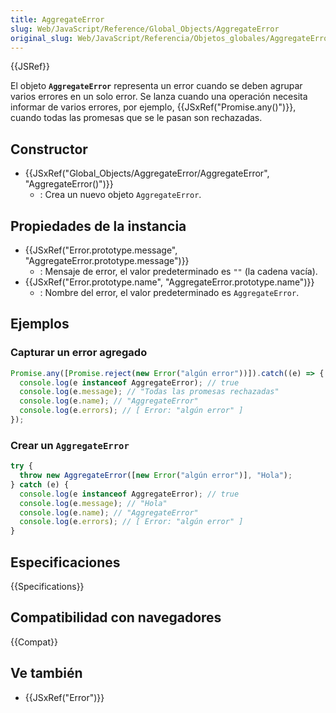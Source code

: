 ```yaml
---
title: AggregateError
slug: Web/JavaScript/Reference/Global_Objects/AggregateError
original_slug: Web/JavaScript/Referencia/Objetos_globales/AggregateError
---
```


{{JSRef}}

El objeto **`AggregateError`** representa un error cuando se deben agrupar varios errores en un solo error. Se lanza cuando una operación necesita informar de varios errores, por ejemplo, {{JSxRef("Promise.any()")}}, cuando todas las promesas que se le pasan son rechazadas.

## Constructor

- {{JSxRef("Global_Objects/AggregateError/AggregateError", "AggregateError()")}}
  - : Crea un nuevo objeto `AggregateError`.

## Propiedades de la instancia

- {{JSxRef("Error.prototype.message", "AggregateError.prototype.message")}}
  - : Mensaje de error, el valor predeterminado es `""` (la cadena vacía).
- {{JSxRef("Error.prototype.name", "AggregateError.prototype.name")}}
  - : Nombre del error, el valor predeterminado es `AggregateError`.

## Ejemplos

### Capturar un error agregado

```js
Promise.any([Promise.reject(new Error("algún error"))]).catch((e) => {
  console.log(e instanceof AggregateError); // true
  console.log(e.message); // "Todas las promesas rechazadas"
  console.log(e.name); // "AggregateError"
  console.log(e.errors); // [ Error: "algún error" ]
});
```

### Crear un `AggregateError`

```js
try {
  throw new AggregateError([new Error("algún error")], "Hola");
} catch (e) {
  console.log(e instanceof AggregateError); // true
  console.log(e.message); // "Hola"
  console.log(e.name); // "AggregateError"
  console.log(e.errors); // [ Error: "algún error" ]
}
```

## Especificaciones

{{Specifications}}

## Compatibilidad con navegadores

{{Compat}}

## Ve también

- {{JSxRef("Error")}}
